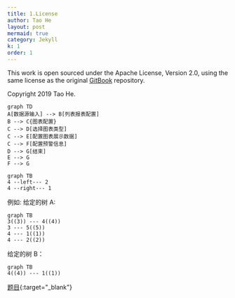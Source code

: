 ```yaml
---
title: 1.License
author: Tao He
layout: post
mermaid: true
category: Jekyll
k: 1
order: 1
---
```


This work is open sourced under the Apache License, Version 2.0, using the
same license as the original [GitBook](https://github.com/GitbookIO/gitbook) repository.

Copyright 2019 Tao He.

```mermaid
graph TD
A[数据源输入] --> B[列表报表配置]
B --> C{图表配置}
C --> D[选择图表类型]
C --> E[配置图表展示数据]
C --> F[配置预警信息]
D --> G[结束]
E --> G
F --> G
```

```mermaid
graph TB
4 --left--- 2
4 --right--- 1
```

例如:
给定的树 A:

```mermaid
graph TB
3((3)) --- 4((4))
3 --- 5((5))
4 --- 1((1))
4 --- 2((2))
```

给定的树 B：

```mermaid
graph TB
4((4)) --- 1((1))
```

[题目](https://leetcode-cn.com/problems/combine-two-tables/){:target="_blank"}